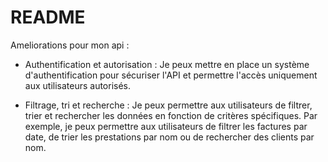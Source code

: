 # README

Ameliorations pour mon api :

* Authentification et autorisation : Je peux mettre en place un système d'authentification pour sécuriser l'API et permettre l'accès uniquement aux utilisateurs autorisés.

* Filtrage, tri et recherche : Je peux permettre aux utilisateurs de filtrer, trier et rechercher les données en fonction de critères spécifiques. Par exemple, je peux permettre aux utilisateurs de filtrer les factures par date, de trier les prestations par nom ou de rechercher des clients par nom.
